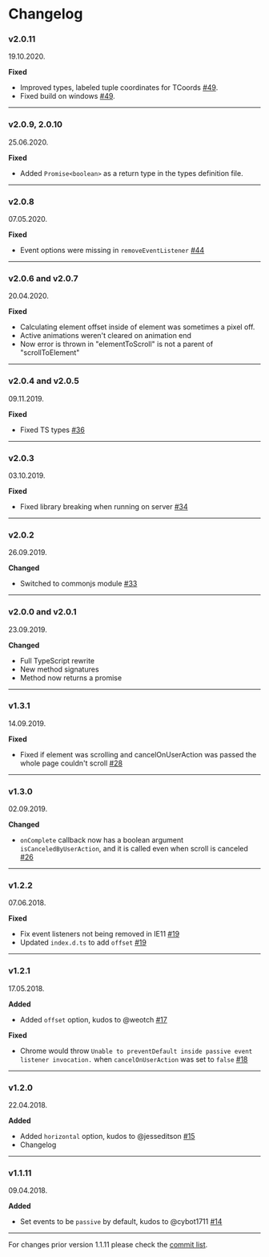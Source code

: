 # Changelog

### v2.0.11

19.10.2020.

**Fixed**

* Improved types, labeled tuple coordinates for TCoords [#49](https://github.com/Stanko/animated-scroll-to/pull/49).
* Fixed build on windows [#49](https://github.com/Stanko/animated-scroll-to/pull/49).

-----


### v2.0.9, 2.0.10

25.06.2020.

**Fixed**

* Added `Promise<boolean>` as a return type in the types definition file.

-----


### v2.0.8

07.05.2020.

**Fixed**

* Event options were missing in `removeEventListener` [#44](https://github.com/Stanko/animated-scroll-to/pull/44)

-----

### v2.0.6 and v2.0.7

20.04.2020.

**Fixed**

* Calculating element offset inside of element was sometimes a pixel off.
* Active animations weren't cleared on animation end
* Now error is thrown in "elementToScroll" is not a parent of "scrollToElement"

-----

### v2.0.4 and v2.0.5

09.11.2019.

**Fixed**

* Fixed TS types [#36](https://github.com/Stanko/animated-scroll-to/issues/36)

-----

### v2.0.3

03.10.2019.

**Fixed**

* Fixed library breaking when running on server [#34](https://github.com/Stanko/animated-scroll-to/issues/34)

-----

### v2.0.2

26.09.2019.

**Changed**

* Switched to commonjs module [#33](https://github.com/Stanko/animated-scroll-to/issues/33)

-----


### v2.0.0 and v2.0.1

23.09.2019.

**Changed**

* Full TypeScript rewrite
* New method signatures
* Method now returns a promise 

-----

### v1.3.1

14.09.2019.

**Fixed**

* Fixed if element was scrolling and cancelOnUserAction was passed the whole page couldn't scroll [#28](https://github.com/Stanko/animated-scroll-to/issues/28)

-----

### v1.3.0

02.09.2019.

**Changed**

* `onComplete` callback now has a boolean argument `isCanceledByUserAction`, and it is called even when scroll is canceled [#26](https://github.com/Stanko/animated-scroll-to/issues/26)

-----

### v1.2.2

07.06.2018.

**Fixed**

* Fix event listeners not being removed in IE11 [#19](https://github.com/Stanko/animated-scroll-to/pull/19)
* Updated `index.d.ts` to add `offset` [#19](https://github.com/Stanko/animated-scroll-to/pull/19)

-----

### v1.2.1

17.05.2018.

**Added**

* Added `offset` option, kudos to @weotch [#17](https://github.com/Stanko/animated-scroll-to/pull/17)

**Fixed**

* Chrome would throw `Unable to preventDefault inside passive event listener invocation.` when `cancelOnUserAction` was set to `false` [#18](https://github.com/Stanko/animated-scroll-to/issues/18)

-----

### v1.2.0

22.04.2018.

**Added**

* Added `horizontal` option, kudos to @jesseditson [#15](https://github.com/Stanko/animated-scroll-to/pull/15)
* Changelog

-----

### v1.1.11

09.04.2018.

**Added**

* Set events to be `passive` by default, kudos to @cybot1711 [#14](https://github.com/Stanko/animated-scroll-to/pull/14)

-----

For changes prior version 1.1.11 please check the [commit list](https://github.com/Stanko/animated-scroll-to/commits/master).
